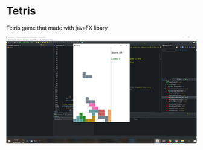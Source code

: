# Tetris
Tetris game that made with javaFX libary


![Image of The Tetris game](https://github.com/EdenShtein/Tetris/blob/master/TetrisExample.jpg)

